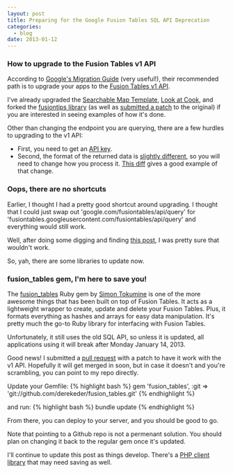 ```yaml
---
layout: post
title: Preparing for the Google Fusion Tables SQL API Deprecation
categories: 
  - blog
date: 2013-01-12
---
```


### How to upgrade to the Fusion Tables v1 API

According to [Google's Migration Guide](https://developers.google.com/fusiontables/docs/v1/migration_guide) (very useful!), their recommended path is to upgrade your apps to the [Fusion Tables v1 API](https://developers.google.com/fusiontables/docs/v1/getting_started). 

I've already upgraded the [Searchable Map Template](http://derekeder.com/searchable_map_template/), [Look at Cook](https://github.com/open-city/look-at-cook), and forked the [fusiontips library](https://github.com/derekeder/fusiontips) (as well as [submitted a patch](http://code.google.com/p/gmaps-utility-gis/issues/detail?id=12) to the original) if you are interested in seeing examples of how it's done. 

Other than changing the endpoint you are querying, there are a few hurdles to upgrading to the v1 API:

* First, you need to get an [API key](https://code.google.com/apis/console/). 
* Second, the format of the returned data is [slightly different](https://developers.google.com/fusiontables/docs/v1/using#queryData), so you will need to change how you process it. [This diff](https://github.com/derekeder/FusionTable-Map-Template-Heroku/commit/7e86b0bfba411584e0a305560d07444648835a0c) gives a good example of that change.

### Oops, there are no shortcuts

Earlier, I thought I had a pretty good shortcut around upgrading. I thought that I could just swap out 'google.com/fusiontables/api/query' for 'fusiontables.googleusercontent.com/fusiontables/api/query' and everything would still work.

Well, after doing some digging and finding [this post](https://groups.google.com/forum/?fromgroups=#!topic/fusion-tables-users-group/JlxS6ckszf4), I was pretty sure that wouldn't work. 

So, yah, there are some libraries to update now.

### fusion_tables gem, I'm here to save you!

The [fusion_tables](https://github.com/tokumine/fusion_tables) Ruby gem by [Simon Tokumine](https://twitter.com/tokumin) is one of the more awesome things that has been built on top of Fusion Tables. It acts as a lightweight wrapper to create, update and delete your Fusion Tables. Plus, it formats everything as hashes and arrays for easy data manipulation. It's pretty much the go-to Ruby library for interfacing with Fusion Tables.

Unfortunately, it still uses the old SQL API, so unless it is updated, all applications using it will break after Monday January 14, 2013. 

Good news! I submitted a [pull request](https://github.com/tokumine/fusion_tables/pull/21) with a patch to have it work with the v1 API. Hopefully it will get merged in soon, but in case it doesn't and you're scrambling, you can point to my repo directly.

Update your Gemfile:
{% highlight bash %}
gem 'fusion_tables', :git  => 'git://github.com/derekeder/fusion_tables.git'
{% endhighlight %}

and run:
{% highlight bash %}
bundle update
{% endhighlight %}

From there, you can deploy to your server, and you should be good to go. 

Note that pointing to a Github repo is not a permenant solution. You should plan on changing it back to the regular gem once it's updated.

I'll continue to update this post as things develop. There's a [PHP client library](http://code.google.com/p/fusion-tables-client-php/) that may need saving as well.